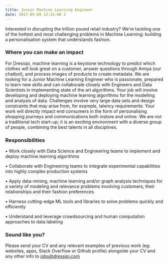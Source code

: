 ```yaml
---
title: Junior Machine Learning Engineer
date: 2017-05-09 12:31:00 Z
---
```


Interested in disrupting the trillion pound retail industry? We’re tackling one of the hottest and most challenging problems in Machine Learning: building a personalisation system that understands fashion. 

### Where you can make an impact

For Dressipi, machine learning is a keystone technology to predict which clothes will look great on a customer, answer questions through Amiya (our chatbot), and process images of products to create metadata.
We are looking for a Junior Machine Learning Engineer who is passionate, prepared to learn new skills and can collaborate closely with Engineers and Data Scientists in implementing state of the art algorithms. 
Your job will involve developing and deploying machine learning algorithms for the modelling and analysis of data. Challenges involve very large data sets and design constraints that may arise from, for example, latency requirements. Your work will directly impact end consumers in the form of personalising shopping journeys and communications both instore and online. 
We are not a traditional tech start-up; it is an exciting environment with a diverse group of people, combining the best talents in all disciplines. 

### Responsibilities

•	Work closely with Data Science and Engineering teams to implement and deploy machine learning algorithms

•	Collaborate with Engineering teams to integrate experimental capabilities into highly complex production systems

•	Apply data-mining, machine learning and/or graph analysis techniques for a variety of modeling and relevance problems involving customers, their relationships and their fashion preferences

•	Harness cutting-edge ML tools and libraries to solve problems quickly and efficiently

•	Understand and leverage crowdsourcing and human computation approaches to data labeling


### Sound like you?

Please send your CV and any relevant examples of previous work (eg: websites, apps, Stack Overflow or Github profile) alongside your CV and any other info to [jobs@dressipi.com](mailto:jobs@dressipi.com)